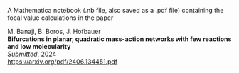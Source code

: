 A Mathematica notebook (.nb file, also saved as a .pdf file) containing the focal value calculations in the paper  

M. Banaji, B. Boros, J. Hofbauer  
**Bifurcations in planar, quadratic mass-action networks with few reactions and low molecularity**  
*Submitted*, 2024  
https://arxiv.org/pdf/2406.134451.pdf  
